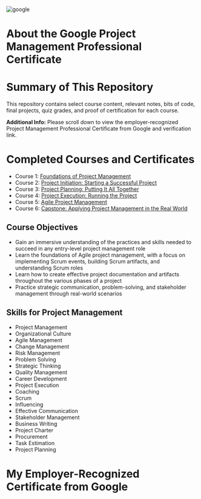 ![google](https://github.com/user-attachments/assets/170d8832-e565-4e36-8457-27a612500977)
# About the Google Project Management Professional Certificate
# Summary of This Repository
This repository contains select course content, relevant notes, bits of code, final projects, quiz grades, and proof of certification for each course.

**Additional Info:** Please scroll down to view the employer-recognized Project Management Professional Certificate from Google and verification link.
# Completed Courses and Certificates
- Course 1: [Foundations of Project Management](https://github.com/KailaniBailey/Google-Project-Management-Professional-Certificate/tree/main/Course%201:%20Foundations%20of%20Project%20Management)
- Course 2: [Project Initiation: Starting a Successful Project](https://github.com/KailaniBailey/Google-Project-Management-Professional-Certificate/tree/main/Course%202:%20Project%20Initiation:%20Starting%20a%20Successful%20Project)
- Course 3: [Project Planning: Putting It All Together](https://github.com/KailaniBailey/Google-Project-Management-Professional-Certificate/tree/main/Course%203:%20Project%20Planning:%20Putting%20It%20All%20Together)
- Course 4: [Project Execution: Running the Project](https://github.com/KailaniBailey/Google-Project-Management-Professional-Certificate/tree/main/Course%204:%20Project%20Execution:%20Running%20the%20Project)
- Course 5: [Agile Project Management](https://github.com/KailaniBailey/Google-Project-Management-Professional-Certificate/tree/main/Course%205:%20Agile%20Project%20Management)
- Course 6: [Capstone: Applying Project Management in the Real World](https://github.com/KailaniBailey/Google-Project-Management-Professional-Certificate/tree/main/Course%206:%20Capstone:%20Applying%20Project%20Management%20in%20the%20Real%20World)
## Course Objectives
- Gain an immersive understanding of the practices and skills needed to succeed in any entry-level project management role
- Learn the foundations of Agile project management, with a focus on implementing Scrum events, building Scrum artifacts, and understanding Scrum roles
- Learn how to create effective project documentation and artifacts throughout the various phases of a project
- Practice strategic communication, problem-solving, and stakeholder management through real-world scenarios
## Skills for Project Management
- Project Management
- Organizational Culture
- Agile Management
- Change Management
- Risk Management
- Problem Solving
- Strategic Thinking
- Quality Management
- Career Development
- Project Execution
- Coaching
- Scrum
- Influencing
- Effective Communication
- Stakeholder Management
- Business Writing
- Project Charter
- Procurement
- Task Estimation
- Project Planning
# My Employer-Recognized Certificate from Google
